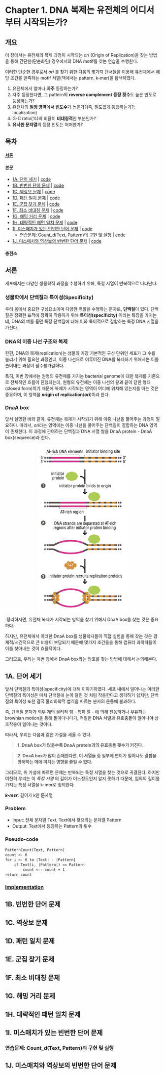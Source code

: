 # Chapter 1. DNA 복제는 유전체의 어디서부터 시작되는가?
## 개요
이 장에서는 유전체의 복제 과정이 시작되는 *ori* (Origin of Replication)을 찾는 방법을 통해 간단한(단순화된) 경우에서의 DNA motif를 찾는 연습울 수행한다.

이러한 단순한 경우로서 *ori* 를 찾기 위한 다음의 몇가지 단서들을 이용해 유전체에서 해당 조건을 만족하는 motif 서열(책에서는 pattern, k-mer)을 탐색하였다.

1. 유전체에서 얼마나 **자주** 등장하는가?
2. 자주 등장한다면, 그 pattern의 **reverse complement 등장 횟수**도 높은 빈도로 등장하는가?
3. 유전체의 **일정 영역에서 빈도수**가 높은가?(즉, 밀도있게 등장하는가?; localization)
4. G-C ratio(%)의 비율이 **비대칭적**인 부분인가?
5. **유사한 문자열**의 등장 빈도는 어떠한가?

## 목차
 #### [서론](#서론)
 #### 본문
 - [1A. 단어 세기](#1a-단어-세기) | [code](./1A.%20PatternCount.py)
 - [1B. 빈번한 단어 문제](#1b-빈번한-단어-문제) | [code](./1B.%20FrequentWords.py)
 - [1C. 역상보 문제](#1c-역상보-문제) | [code](./1C.%20ReverseComplement.py)
 - [1D. 패턴 일치 문제](#1d-패턴-일치-문제) | [code](./1D.%20PatternOccurrence.py)
 - [1E. 군집 찾기 문제](#1e-군집-찾기-문제) | [code](./1E.%20FindClumps.py)
 - [1F. 최소 비대칭 문제](#1f-최소-비대칭-문제) | [code](./1F.%20MinimizeSkew.py)
 - [1G. 해밍 거리 문제](#1g-해밍-거리-문제) | [code](./1G.%20HammingDistance.py)
 - [1H. 대략적인 패턴 일치 문제](#1h-대략적인-패턴-일치-문제) | [code](./1H.%20NäivePatternMatiching.py)
 - [1I. 미스매치가 있는 빈번한 단어 문제](#1i-미스매치가-있는-빈번한-단어-문제) | [code](./1I.%20MostFrequentPseudoPattern.py)
     - [연습문제: Count_d(Text, Pattern)의 구현 및 실행](#연습문제-count_dtext-pattern의-구현-및-실행) | [code](./1I-Ex.%20ApproximatePatternCount.py)
 - [1J. 미스매치와 역상보의 빈번한 단어 문제](#1j-미스매치와-역상보의-빈번한-단어-문제) | [code](./1J.%20MostFrequentPseudoPatternwithComplements.py)

#### 충전소


## 서론
세포에서는 다양한 생물학적 과정을 수행하기 위해, 특정 서열이 반복적으로 나타난다.

### 생물학에서 단백질과 특이성(Specificity)
우리 몸에서 중요한 구성요소이며 다양한 역할을 수행하는 분자로, **단백질**이 있다. 단백질은 정확한 표적에 정확히 작용하기 위해 **특이성(specificity)** 이라는 특징을 가지는데, DNA의 예를 들면 특정 단백질에 대해 이와 특이적으로 결합하는 특정 DNA 서열을 가진다. 

### DNA의 이중 나선 구조와 복제
한편, DNA의 복제(replication)는 생물의 가장 기본적인 구성 단위인 세포가 그 수를 늘리기 위해 필요한 과정인데, 이중 나선으로 이루어진 DNA를 복제하기 위해서는 이를 풀어내는 과정이 필수불가결하다. 

특히, 이번 장에서는 원형의 유전체를 가지는 bacterial genome에 대한 복제를 기준으로 전체적인 흐름이 진행되는데, 원형의 유전체는 이중 나선의 끝과 끝이 닫힌 형태(closed form)이기 때문에 복제가 시작되는 영역이 어디에 위치해 있는지를 아는 것은 중요하며, 이 영역을 **origin of replication**(***ori***)이라 한다.

### DnaA box
앞서 설명한 바와 같이, 유전체는 복제가 시작되기 위해 이중 나선을 풀어주는 과정이 필요하다. 따라서, *ori*라는 영역에는 이중 나선을 풀어주는 단백질이 결합하는 DNA 영역이 존재한다. 이 과정에 관여하는 단백질과 DNA 서열 쌍을 DnaA protein - DnaA box(sequence)라 한다.

<img src="https://github.com/mulatta/Bioinforamtics-Algorithm-practice/blob/main/images/Chapter%201/DnaA%20box.png" 
style= "display: block;
        margin: 0 auto;
        width:298px; height:541px;"/>

<img>
정리하자면, 유전체 복제가 시작되는 영역을 찾기 위해서 DnaA box를 찾는 것은 중요하다.

하지만, 유전체에서 이러한 DnaA box를 생물학자들이 직접 실험을 통해 찾는 것은 경제적/시간적으로 큰 비용이 부담되기 때문에 몇가지 조건들을 통해 컴퓨터 과학자들이 이를 찾아내는 것이 효율적이다.

그러므로, 우리는 이번 장에서 DnaA box라는 암호를 찾는 방법에 대해서 논의해본다.

## 1A. 단어 세기
앞서 단백질의 특이성(specificity)에 대해 이야기하였다. 세포 내에서 일어나는 이러한 단백질의 특이성은 마치 단백질에 눈이 달린 것 처럼 작동한다고 생각하기 쉽지만, 단백질의 특이성 또한 결국 물리화학적 법칙을 따르는 분자의 운동에 불과하다.

즉, 단백질 분자가 외부 계의 물리적 힘 - 특히 열 - 에 의해 진동하거나 부유하는 brownian motion을 통해 돌아다니다가, 적절한 DNA 서열과 유효충돌이 일어나야 상호작용이 일어나는 것이다. 

따라서, 우리는 다음과 같은 가설을 세울 수 있다. 
> **1. DnaA box가 많을수록 DnaA protein과의 유효충돌 횟수가 커진다.**

> **2. DnaA box가 많이 존재한다면, 이 서열들 중 일부에 변이가 일어나도 결합을 방해하는 데에 미치는 영향을 줄일 수 있다.**

그러므로, 위 가설에 따르면 문제는 반복되는 특정 서열을 찾는 것으로 귀결된다.
하지만 여전히 우리는 이 *특정 서열* 의 길이가 어느정도인지 알지 못하기 때문에, 임의의 길이를 가지는 특정 서열을 k-mer로 정의한다.

 ***k-mer***: 길이가 k인 문자열

### Problem
- Input: 전체 문자열 Text, Text에서 찾으려는 문자열 Pattern
- Output: Text에서 등장하는 Pattern의 횟수

### Pseudo-code
```
PatternCount(Text, Pattern)
count <- 0
for i <- 0 to |Text| - |Pattern|
    if Text(i, |Pattern|) == Pattern
        count <-- count + 1
return count
```

### [Implementation](./1A.%20PatternCount.py)

## 1B. 빈번한 단어 문제

## 1C. 역상보 문제

## 1D. 패턴 일치 문제

## 1E. 군집 찾기 문제

## 1F. 최소 비대칭 문제

## 1G. 해밍 거리 문제

## 1H. 대략적인 패턴 일치 문제

## 1I. 미스매치가 있는 빈번한 단어 문제

### 연습문제: Count_d(Text, Pattern)의 구현 및 실행

## 1J. 미스매치와 역상보의 빈번한 단어 문제

